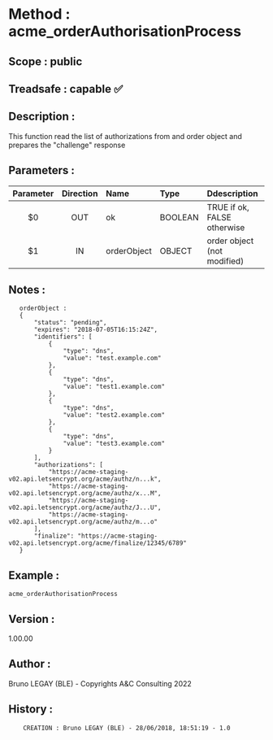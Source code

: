 ﻿# **Method :** acme_orderAuthorisationProcess
## **Scope :** public
## **Treadsafe :** capable ✅ 
## **Description :** 
This function read the list of authorizations from and order object and prepares the "challenge" response
## **Parameters :** 
| Parameter | Direction | Name | Type | Ddescription | 
|:----:|:----:|:----|:----|:----| 
| $0 | OUT | ok | BOOLEAN | TRUE if ok, FALSE otherwise | 
| $1 | IN | orderObject | OBJECT | order object (not modified) | 

## **Notes :** 

       orderObject :
       {
           "status": "pending",
           "expires": "2018-07-05T16:15:24Z",
           "identifiers": [
               {
                   "type": "dns",
                   "value": "test.example.com"
               },
               {
                   "type": "dns",
                   "value": "test1.example.com"
               },
               {
                   "type": "dns",
                   "value": "test2.example.com"
               },
               {
                   "type": "dns",
                   "value": "test3.example.com"
               }
           ],
           "authorizations": [
               "https://acme-staging-v02.api.letsencrypt.org/acme/authz/n...k",
               "https://acme-staging-v02.api.letsencrypt.org/acme/authz/x...M",
               "https://acme-staging-v02.api.letsencrypt.org/acme/authz/J...U",
               "https://acme-staging-v02.api.letsencrypt.org/acme/authz/m...o"
           ],
           "finalize": "https://acme-staging-v02.api.letsencrypt.org/acme/finalize/12345/6789"
       }
## **Example :** 
```
acme_orderAuthorisationProcess
```
## **Version :** 
1.00.00
## **Author :** 
Bruno LEGAY (BLE) - Copyrights A&C Consulting 2022
## **History :** 
 
        CREATION : Bruno LEGAY (BLE) - 28/06/2018, 18:51:19 - 1.0
